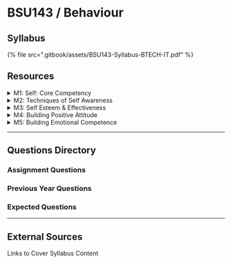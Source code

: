 # BSU143 / Behaviour

## Syllabus

{% file src=".gitbook/assets/BSU143-Syllabus-BTECH-IT.pdf" %}

## Resources

<details>

<summary>M1: Self: Core Competency</summary>



</details>

<details>

<summary>M2: Techniques of Self Awareness</summary>



</details>

<details>

<summary>M3: Self Esteem &#x26; Effectiveness</summary>



</details>

<details>

<summary>M4: Building Positive Attitude</summary>



</details>

<details>

<summary>M5: Building Emotional Competence</summary>



</details>

***

## Questions Directory

### Assignment Questions

### Previous Year Questions

### Expected Questions

***

## External Sources

Links to Cover Syllabus Content
